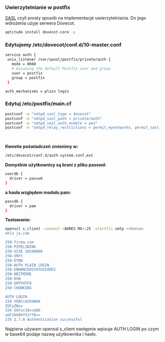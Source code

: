 ### Uwierzytelnianie w postfix
[SASL](https://pl.wikipedia.org/wiki/Simple_Authentication_and_Security_Layer) czyli prosty sposób na implementacje uwierzytelniania.
Do jego wdrożenia użyje serwera Dovecot.
``` bash
aptitude install dovecot-core -y
```
 ### Edytujemy /etc/dovecot/conf.d/10-master.conf
 ``` bash
service auth {
  unix_listener /var/spool/postfix/private/auth {
    mode = 0660
    # Assuming the default Postfix user and group
    user = postfix
    group = postfix        
  }

auth_mechanisms = plain login
```
### Edytuj /etc/postfix/main.cf
``` bash
postconf -e "smtpd_sasl_type = dovecot"
postconf -e "smtpd_sasl_path = private/auth"
postconf -e "smtpd_sasl_auth_enable = yes"
postconf -e "smtpd_relay_restrictions = permit_mynetworks, permit_sasl_authenticated, reject_unauth_destination"

```
<br /> 

**Kwestie poświadczeń zmienimy w:** 

``` bash
/etc/dovecot/conf.d/auth-system.conf.ext
```
**Domyślnie użytkownicy są brani z pliku passwd:**
``` bash
userdb {
  driver = passwd
}
```
**a hasła względem modułu pam:**
``` bash
passdb {
  driver = pam
}
```
**Testowanie:**
``` bash
openssl s_client -connect <ADRES MX>:25 -starttls smtp <<koniec
ehlo ja.com

250-firma.com
250-PIPELINING
250-SIZE 10240000
250-VRFY
250-ETRN
250-AUTH PLAIN LOGIN
250-ENHANCEDSTATUSCODES
250-8BITMIME
250-DSN
250-SMTPUTF8
250 CHUNKING

AUTH LOGIN
334 VXNlcm5hbWU6
ZGFyZWs=
334 UGFzc3dvcmQ6
aGFzbG9kYXJrYQ==
235 2.7.0 Authentication successful
```
Najpierw używam openssl s_client
następnie wpisuje AUTH LOGIN po czym w base64 podaje nazwę użytkownika i hasło.
